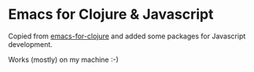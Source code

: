 # Emacs for Clojure & Javascript

Copied from [emacs-for-clojure](https://github.com/flyingmachine/emacs-for-clojure) and added some packages for Javascript development.

Works (mostly) on my machine :-)
